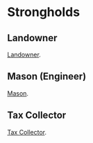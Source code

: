 # Strongholds

## Landowner

[Landowner](../Detailed%20Price%20Master%20List.md#Landowner).

## Mason (Engineer)

[Mason](../Detailed%20Price%20Master%20List.md#Mason).

## Tax Collector

[Tax Collector](../Detailed%20Price%20Master%20List.md#Tax%20Collector).

